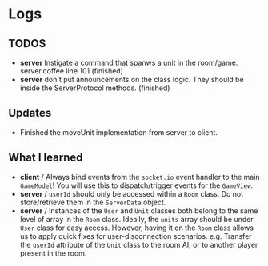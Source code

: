 # Logs

## TODOS

- **server** Instigate a command that spanws a unit in the room/game. server.coffee line 101 (finished)
- **server** don't put announcements on the class logic. They should be inside the ServerProtocol methods. (finished)

## Updates

- Finished the moveUnit implementation from server to client.

## What I learned

- **client** / Always bind events from the `socket.io` event handler to the main `GameModel`! You will use this to dispatch/trigger events for the `GameView`.
- **server** / `userId` should only be accessed within a `Room` class. Do not store/retrieve them in the `ServerData` object.
- **server** / Instances of the `User` and `Unit` classes both belong to the same level of array in the `Room` class. Ideally, the `units` array should be under `User` class for easy access. However, having it on the `Room` class allows us to apply quick fixes for user-disconnection scenarios. e.g. Transfer the `userId` attribute of the `Unit` class to the room AI, or to another player present in the room.
